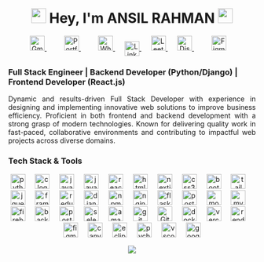 <h1 align="center">
  <img src="animated/rabbit.gif" height="30" /> Hey, I'm <strong>ANSIL RAHMAN</strong> <img src="animated/hands.gif" height="30" />
</h1>

<p align="center">
  <a href="mailto:ansilrahman777@gmail.com" target="_blank">
    <img src="https://cdn.simpleicons.org/gmail/EA4335" alt="Gmail" height="30" title="Gmail" 
 />
  </a>&nbsp;&nbsp;&nbsp;&nbsp;
  <a href="https://ansilrahman.in" target="_blank" style="margin: 0 16px;">
  <img 
    src="https://res.cloudinary.com/dcjotboad/image/upload/v1750249795/favicon_lnrbtn.png" 
    alt="Portfolio" 
    height="30" 
    title="Portfolio" 
  />
</a>
&nbsp;&nbsp;&nbsp;&nbsp;
  <a href="https://wa.me/+918592959403" target="_blank">
    <img src="https://cdn.simpleicons.org/whatsapp/25D366" alt="WhatsApp" height="30" title="Whatsapp" 
 />
  </a>&nbsp;&nbsp;&nbsp;&nbsp;
  <a href="https://www.linkedin.com/in/ansilrahman777" target="_blank">
<img 
    src="https://upload.wikimedia.org/wikipedia/commons/c/ca/LinkedIn_logo_initials.png" 
    alt="LinkedIn Logo" 
    height="30"
    style="vertical-align: middle;"  title="LinkeIn"
  /> </a>&nbsp;&nbsp;&nbsp;&nbsp;
  <a href="https://leetcode.com/u/rahmanansil777/" target="_blank">
    <img src="https://cdn.simpleicons.org/leetcode/FFA116" alt="LeetCode" height="30" title="LeetCode" />
  </a>&nbsp;&nbsp;&nbsp;&nbsp;
  <a href="https://discord.com/channels/@me" target="_blank">
    <img src="https://cdn.simpleicons.org/discord/5865F2" alt="Discord" height="30" title="Discord" />
  </a>&nbsp;&nbsp;&nbsp;&nbsp;
 <a href="https://www.figma.com/@ansilrahman" target="_blank" style="margin: 0 16px;">
  <img 
    src="https://cdn.jsdelivr.net/gh/devicons/devicon/icons/figma/figma-original.svg" 
    alt="Figma" 
    height="30" 
    title="Figma" 
  />
</a>
</p>


###  Full Stack Engineer | Backend Developer (Python/Django) | Frontend Developer (React.js)

<p align="justify">
Dynamic and results-driven Full Stack Developer with experience in designing and implementing innovative web solutions to improve business efficiency. Proficient in both frontend and backend development with a strong grasp of modern technologies. Known for delivering quality work in fast-paced, collaborative environments and contributing to impactful web projects across diverse domains.
</p>



###  Tech Stack & Tools
<div align="center">
  <img src="https://cdn.jsdelivr.net/gh/devicons/devicon/icons/python/python-original.svg" height="30" alt="python logo" title="Python" />
  <img width="12" />
  <img src="https://cdn.jsdelivr.net/gh/devicons/devicon/icons/c/c-original.svg" height="30" alt="c logo" title="C" />
  <img width="12" />
  <img src="https://cdn.jsdelivr.net/gh/devicons/devicon/icons/javascript/javascript-original.svg" height="30" alt="javascript logo" title="JavaScript" />
  <img width="12" />
  <img src="https://cdn.jsdelivr.net/gh/devicons/devicon/icons/java/java-original.svg" height="30" alt="java logo" title="Java" />
  <img width="12" />
  <img src="https://cdn.jsdelivr.net/gh/devicons/devicon/icons/react/react-original.svg" height="30" alt="react logo" title="React" />
  <img width="12" />
  <img src="https://cdn.jsdelivr.net/gh/devicons/devicon/icons/html5/html5-original.svg" height="30" alt="html5 logo" title="HTML5" />
  <img width="12" />
  <img src="https://cdn.jsdelivr.net/gh/devicons/devicon/icons/nextjs/nextjs-original.svg" height="30" alt="nextjs logo" title="Next.js" />
  <img width="12" />
  <img src="https://cdn.jsdelivr.net/gh/devicons/devicon/icons/css3/css3-original.svg" height="30" alt="css3 logo" title="CSS3" />
  <img width="12" />
  <img src="https://cdn.simpleicons.org/bootstrap/7952B3" height="30" alt="bootstrap logo" title="Bootstrap" />
  <img width="12" />
  <img src="https://cdn.simpleicons.org/tailwindcss/06B6D4" height="30" alt="tailwindcss logo" title="Tailwind CSS" />
  <img width="12" />
  <img src="https://cdn.jsdelivr.net/gh/devicons/devicon/icons/jquery/jquery-original.svg" height="30" alt="jquery logo" title="jQuery" />
  <img width="12" />
  <img src="https://cdn.jsdelivr.net/gh/devicons/devicon/icons/framermotion/framermotion-original.svg" height="30" alt="framermotion logo" title="Framer Motion" />
  <img width="12" />
  <img src="https://skillicons.dev/icons?i=redux" height="30" alt="redux logo" title="Redux" />
  <img width="12" />
  <img src="https://cdn.jsdelivr.net/gh/devicons/devicon/icons/django/django-plain.svg" height="30" alt="django logo" title="Django" />
  <img width="12" />
  <img src="https://cdn.jsdelivr.net/gh/devicons/devicon/icons/npm/npm-original-wordmark.svg" height="30" alt="npm logo" title="NPM" />
  <img width="12" />
  <img src="https://cdn.jsdelivr.net/gh/devicons/devicon/icons/nginx/nginx-original.svg" height="30" alt="nginx logo" title="Nginx" />
  <img width="12" />
  <img src="https://cdn.jsdelivr.net/gh/devicons/devicon/icons/flask/flask-original.svg" height="30" alt="flask logo" title="Flask" />
  <img width="12" />
  <img src="https://cdn.jsdelivr.net/gh/devicons/devicon/icons/postgresql/postgresql-original.svg" height="30" alt="postgresql logo" title="PostgreSQL" />
  <img width="12" />
  <img src="https://skillicons.dev/icons?i=mongodb" height="30" alt="mongodb logo" title="MongoDB" />
  <img width="12" />
  <img src="https://cdn.simpleicons.org/mysql/4479A1" height="30" alt="mysql logo" title="MySQL" />
  <img width="12" />
  <img src="https://cdn.simpleicons.org/firebase/FFCA28" height="30" alt="firebase logo" title="Firebase" />
  <img width="12" />
  <img src="https://cdn.simpleicons.org/backblaze/FF5722" height="30" alt="backblaze logo" title="Backblaze" />
  <img width="12" />
  <img src="https://cdn.jsdelivr.net/gh/devicons/devicon/icons/postman/postman-original.svg" height="30" alt="postman logo" title="Postman" />
  <img width="12" />
  <img src="https://cdn.simpleicons.org/selenium/43B02A" height="30" alt="selenium logo" title="Selenium" />
  <img width="12" />
  <img src="https://skillicons.dev/icons?i=aws" height="30" alt="amazonwebservices logo" title="AWS" />
  <img width="12" />
  <img src="https://cdn.jsdelivr.net/gh/devicons/devicon/icons/git/git-original.svg" height="30" alt="git logo" title="Git" />
  <img width="12" />
  <img src="https://cdn.simpleicons.org/github/cccccc" height="30" alt="GitHub logo" title="GitHub" />
  <img width="12" />
  <img src="https://cdn.jsdelivr.net/gh/devicons/devicon/icons/docker/docker-original.svg" height="30" alt="docker logo" title="Docker" />
  <img width="12" />
  <img src="https://cdn.simpleicons.org/vercel/000000" height="30" alt="vercel logo" title="Vercel" />
  <img width="12" />
  <img src="https://cdn.simpleicons.org/render/A9A9A9" height="30" alt="render logo" title="Render" />
  <img width="12" />
  <img src="https://cdn.jsdelivr.net/gh/devicons/devicon/icons/figma/figma-original.svg" height="30" alt="figma logo" title="Figma" />
  <img width="12" />
  <img src="https://cdn.simpleicons.org/canva/00C4CC" height="30" alt="canva logo" title="Canva" />
  <img width="12" />
  <img src="https://cdn.jsdelivr.net/gh/devicons/devicon/icons/eclipse/eclipse-original.svg" height="30" alt="eclipse logo" title="Eclipse" />
  <img width="12" />
  <img src="https://cdn.jsdelivr.net/gh/devicons/devicon/icons/pycharm/pycharm-original.svg" height="30" alt="pycharm logo" title="PyCharm" />
  <img width="12" />
  <img src="https://cdn.jsdelivr.net/gh/devicons/devicon/icons/vscode/vscode-original.svg" height="30" alt="vscode logo" title="VSCode" />
  <img width="12" />
  <img src="https://cdn.simpleicons.org/googlecolab/F9AB00" height="30" alt="google colab logo" title="Google Colab" />


</div>



<p align="center">
  <img src="https://github-profile-trophy.vercel.app/?username=ansilrahman777&theme=discord" />
</p>
